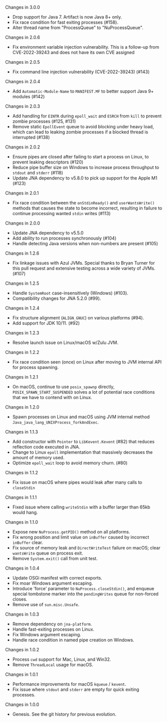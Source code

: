 Changes in 3.0.0
 * Drop support for Java 7. Artifact is now Java 8+ only.
 * Fix race condition for fast exiting processes (#158).
 * Alter thread name from "ProcessQueue" to "NuProcessQueue".

Changes in 2.0.6

 * Fix environment variable injection vulnerability. This is a follow-up from CVE-2022-39243 and does not
   have its own CVE assigned

Changes in 2.0.5

 * Fix command line injection vulnerability (CVE-2022-39243) (#143)

Changes in 2.0.4

 * Add `Automatic-Module-Name` to `MANIFEST.MF` to better support Java 9+ modules (#142)

Changes in 2.0.3

 * Add handling for `EINTR` during `epoll_wait` and `ESRCH` from `kill` to prevent zombie processes (#125, #131)
 * Remove static `EpollEvent` queue to avoid blocking under heavy load, which can lead to leaking zombie processes if a blocked thread is interrupted (#138)

Changes in 2.0.2

 * Ensure pipes are closed after failing to start a process on Linux, to prevent leaking descriptors (#120)
 * Reduce pipe buffer size on Windows to increase process throughput to `stdout` and `stderr` (#118)
 * Update JNA dependency to v5.8.0 to pick up support for the Apple M1 (#123)

Changes in 2.0.1

 * Fix race condition between the `onStdinReady()` and `userWantsWrite()` methods that causes the state to
   become incorrect, resulting in failure to continue processing wanted `stdin` writes (#113)

Changes in 2.0.0

 * Update JNA dependency to v5.5.0
 * Add ability to run processes synchronously (#104)
 * Handle detecting Java versions when non-numbers are present (#105)

Changes in 1.2.6

 * Fix linkage issues with Azul JVMs. Special thanks to Bryan Turner for this pull request and extensive testing across
   a wide variety of JVMs. (#107)

Changes in 1.2.5

 * Handle `SystemRoot` case-insensitively (Windows) (#103).
 * Compatibility changes for JNA 5.2.0 (#99).

Changes in 1.2.4

 * Fix structure alignment (`ALIGN_GNUC`) on various platforms (#94).
 * Add support for JDK 10/11. (#92)

Changes in 1.2.3

 * Resolve launch issue on Linux/macOS w/Zulu JVM.

Changes in 1.2.2

 * Fix race condition seen (once) on Linux after moving to JVM internal API for process spawning.

Changes in 1.2.1

* On macOS, continue to use `posix_spawnp` directly, `POSIX_SPAWN_START_SUSPENDED` solves a lot of potential race conditions that we have to contend with on Linux.

Changes in 1.2.0

 * Spawn processes on Linux and macOS using JVM internal method `Java_java_lang_UNIXProcess_forkAndExec`.

Changes in 1.1.3

 * Add constructor with `Pointer` to `LibKevent.Kevent` (#82) that reduces reflection code executed in JNA.
 * Change to Linux `epoll` implementation that massively decreases the amount of memory used.
 * Optimize `epoll_wait` loop to avoid memory churn. (#80)

Changes in 1.1.2

 * Fix issue on macOS where pipes would leak after many calls to `closeStdin`

Changes in 1.1.1

 * Fixed issue where calling `writeStdin` with a buffer larger than 65kb would hang.

Changes in 1.1.0

 * Expose new `NuProcess.getPID()` method on all platforms.
 * Fix wrong position and limit value on `inBuffer` caused by incorrect `inBuffer` clear.
 * Fix source of memory leak and `DirectWriteTest` failure on macOS; clear `wantsWrite` 
   queue on process exit.
 * Remove `System.exit()` call from unit test.
 
Changes in 1.0.4

 * Update OSGi manifest with correct exports.
 * Fix moar Windows argument escaping.
 * Introduce 'force' parameter to `NuProcess.closeStdin()`, and enqueue special
   tombstone marker into the `pendingWrites` queue for non-forced closes.
 * Remove use of `sun.misc.Unsafe`.

Changes in 1.0.3

 * Remove dependency on `jna-platform`.
 * Handle fast-exiting processes on Linux.
 * Fix Windows argument escaping.
 * Handle race condition in named pipe creation on Windows.

Changes in 1.0.2

 * Process `cwd` support for Mac, Linux, and Win32.
 * Remove `ThreadLocal` usage for macOS.

Changes in 1.0.1

 * Performance improvements for macOS `kqueue` / `kevent`.
 * Fix issue where `stdout` and `stderr` are empty for quick exiting processes.

Changes in 1.0.0

 * Genesis.  See the git history for previous evolution.
